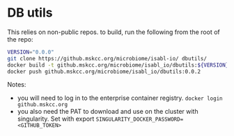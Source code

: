 # DB utils

This relies on non-public repos.  to build, run the following from the root of the repo:

```bash
VERSION="0.0.0"
git clone https://github.mskcc.org/microbiome/isabl-io/ dbutils/
docker build -t github.mskcc.org/microbiome/isabl_io/dbutils:${VERSION} dbutils/ --progress plain
docker push github.mskcc.org/microbiome/isabl_io/dbutils:0.0.2


```

Notes:
-  you will need to log in to the enterprise container registry.  `docker login github.mskcc.org`
- you also need the PAT to download and use on the cluster with singularity.  Set with export `SINGULARITY_DOCKER_PASSWORD=<GITHUB_TOKEN>`
